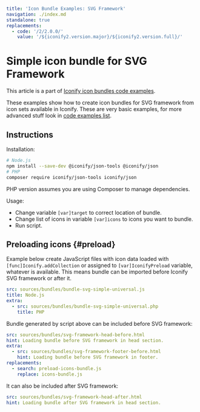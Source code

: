 ```yaml
title: 'Icon Bundle Examples: SVG Framework'
navigation: ./index.md
standalone: true
replacements:
  - code: '/2/2.0.0/'
    value: '/${iconify2.version.major}/${iconify2.version.full}/'
```

# Simple icon bundle for SVG Framework

This article is a part of [Iconify icon bundles code examples](./index.md).

These examples show how to create icon bundles for SVG framework from icon sets available in Iconify. These are very basic examples, for more advanced stuff look in [code examples list](./index.md).

## Instructions

Installation:

```bash
# Node.js
npm install --save-dev @iconify/json-tools @iconify/json
# PHP
composer require iconify/json-tools iconify/json
```

PHP version assumes you are using Composer to manage dependencies.

Usage:

- Change variable `[var]target` to correct location of bundle.
- Change list of icons in variable `[var]icons` to icons you want to bundle.
- Run script.

## Preloading icons {#preload}

Example below create JavaScript files with icon data loaded with `[func]Iconify.addCollection` or assigned to `[var]IconifyPreload` variable, whatever is available. This means bundle can be imported before Iconify SVG framework or after it.

```yaml
src: sources/bundles/bundle-svg-simple-universal.js
title: Node.js
extra:
  - src: sources/bundles/bundle-svg-simple-universal.php
    title: PHP
```

Bundle generated by script above can be included before SVG framework:

```yaml
src: sources/bundles/svg-framework-head-before.html
hint: Loading bundle before SVG framework in head section.
extra:
  - src: sources/bundles/svg-framework-footer-before.html
    hint: Loading bundle before SVG framework in footer.
replacements:
  - search: preload-icons-bundle.js
    replace: icons-bundle.js
```

It can also be included after SVG framework:

```yaml
src: sources/bundles/svg-framework-head-after.html
hint: Loading bundle after SVG framework in head section.
```

